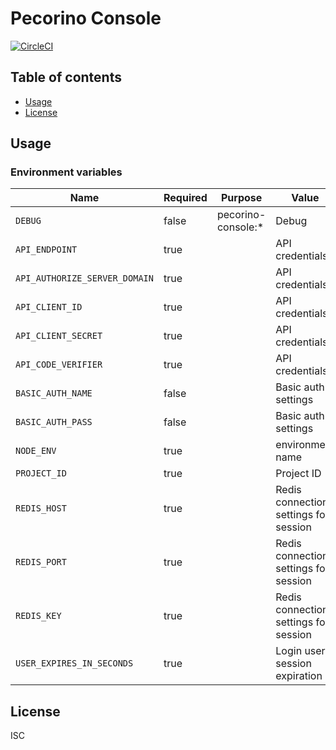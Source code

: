 # Pecorino Console

[![CircleCI](https://circleci.com/gh/pecorino-jp/console.svg?style=svg)](https://circleci.com/gh/pecorino-jp/console)

## Table of contents

* [Usage](#usage)
* [License](#license)

## Usage

### Environment variables

| Name                          | Required | Purpose            | Value                                 |
| ----------------------------- | -------- | ------------------ | ------------------------------------- |
| `DEBUG`                       | false    | pecorino-console:* | Debug                                 |
| `API_ENDPOINT`                | true     |                    | API credentials                       |
| `API_AUTHORIZE_SERVER_DOMAIN` | true     |                    | API credentials                       |
| `API_CLIENT_ID`               | true     |                    | API credentials                       |
| `API_CLIENT_SECRET`           | true     |                    | API credentials                       |
| `API_CODE_VERIFIER`           | true     |                    | API credentials                       |
| `BASIC_AUTH_NAME`             | false    |                    | Basic auth settings                   |
| `BASIC_AUTH_PASS`             | false    |                    | Basic auth settings                   |
| `NODE_ENV`                    | true     |                    | environment name                      |
| `PROJECT_ID`                  | true     |                    | Project ID                            |
| `REDIS_HOST`                  | true     |                    | Redis connection settings for session |
| `REDIS_PORT`                  | true     |                    | Redis connection settings for session |
| `REDIS_KEY`                   | true     |                    | Redis connection settings for session |
| `USER_EXPIRES_IN_SECONDS`     | true     |                    | Login user session expiration         |

## License

ISC
